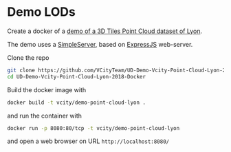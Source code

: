 # Demo LODs

Create a docker of a [demo of a 3D Tiles Point Cloud dataset of Lyon](https://github.com/VCityTeam/UD-Demo-Vcity-Point-Cloud-Lyon-2018).  
<!-- _See the [online version](https://lods-lyon.vcityliris.data.alpha.grandlyon.com/)_. -->

The demo uses a [SimpleServer](https://github.com/VCityTeam/UD-SimpleServer), based on [ExpressJS](https://en.wikipedia.org/wiki/Express.js) web-server.

Clone the repo 

```bash
git clone https://github.com/VCityTeam/UD-Demo-Vcity-Point-Cloud-Lyon-2018-Docker.git
cd UD-Demo-Vcity-Point-Cloud-Lyon-2018-Docker
```

Build the docker image with

```bash
docker build -t vcity/demo-point-cloud-lyon .
```

and run the container with

```bash
docker run -p 8080:80/tcp -t vcity/demo-point-cloud-lyon
```

and open a web browser on URL `http://localhost:8080/`
